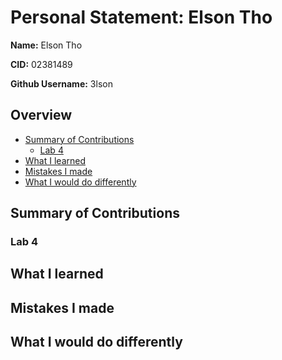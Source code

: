 # Personal Statement: Elson Tho

**Name:** Elson Tho

**CID:** 02381489 

**Github Username:** 3lson

## Overview
- [Summary of Contributions](#summary-of-contributions)
    - [Lab 4](#lab-4)
- [What I learned](#what-i-learned)
- [Mistakes I made](#mistakes-i-made)
- [What I would do differently](#what-i-would-do-differently)

## Summary of Contributions

### Lab 4

## What I learned


## Mistakes I made

## What I would do differently
